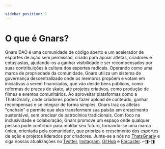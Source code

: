```yaml
---

sidebar_position: 1
---
```


# O que é Gnars? 

Gnars DAO é uma comunidade de código aberto e um acelerador de esportes de ação sem permissão, criado para apoiar atletas, criadores e entusiastas, ajudando-os a ganhar visibilidade e ser recompensados por suas contribuições à cultura dos esportes radicais. Operando como uma marca de propriedade da comunidade, Gnars utiliza um sistema de governança descentralizado onde os membros propõem e votam em iniciativas a serem financiadas, que vão desde bens públicos, como reformas de praças de skate, até projetos criativos, como produção de filmes e eventos comunitários. Ao aproveitar plataformas como a ThatsGnarly, onde criadores podem fazer upload de conteúdo, ganhar recompensas e se integrar de forma simples, Gnars traz os atletas "onchain" e permite que eles transformem sua paixão em crescimento sustentável, sem precisar de patrocínios tradicionais. Com foco na inclusividade e colaboração, Gnars promove um espaço onde qualquer pessoa pode contribuir para moldar seu futuro, tornando-se uma marca única, orientada pela comunidade, que prioriza o crescimento dos esportes de ação e projetos liderados por criadores. Junte-se a nós no [ThatsGnarly](https://thatsgnarly.com) e siga nossas atualizações no [Twitter](https://twitter.com), [Instagram](https://instagram.com), [GitHub](https://github.com) e [Farcaster](https://nounspace.com/s/gnars). ⌐◨-◨

